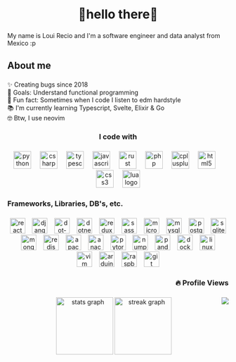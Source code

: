<h1 align="center">🐍hello there🦀</h1>
 
###

<p align="left">My name is Loui Recio and I'm a software engineer and data analyst from Mexico :p</p>

###

<h2 align="left">About me</h2>

###

<p align="left">✨ Creating bugs since 2018<br>🎯 Goals: Understand functional programming<br>🎲 Fun fact: Sometimes when I code I listen to edm hardstyle<br>📚 I'm currently learning Typescript, Svelte, Elixir & Go <br>🤓 Btw, I use neovim</p>

###

<h3 align="center">I code with</h3>

###

<div align="center">
 <img src="https://cdn.jsdelivr.net/gh/devicons/devicon/icons/python/python-original.svg" height="40" alt="python logo"  />
  <img width="12" />
   <img src="https://cdn.jsdelivr.net/gh/devicons/devicon/icons/csharp/csharp-original.svg" height="40" alt="csharp logo"  />
  <img width="12" />
<img src="https://cdn.simpleicons.org/typescript/3178C6" height="40" alt="typescript logo"  />
  <img width="12" />
  <img src="https://cdn.jsdelivr.net/gh/devicons/devicon/icons/javascript/javascript-original.svg" height="40" alt="javascript logo"  />
  <img width="12" />
  <img src="https://cdn.simpleicons.org/rust/000000" height="40" alt="rust logo"  />
  <img width="12" />
  <img src="https://cdn.simpleicons.org/php/777BB4" height="40" alt="php logo"  />
  <img width="12" />
  <img src="https://cdn.simpleicons.org/c++/00599C" height="40" alt="cplusplus logo"  />
  <img width="12" />
  <img src="https://cdn.jsdelivr.net/gh/devicons/devicon/icons/html5/html5-original.svg" height="40" alt="html5 logo"  />
  <img width="12" />
  <img src="https://cdn.jsdelivr.net/gh/devicons/devicon/icons/css3/css3-original.svg" height="40" alt="css3 logo"  />
  <img width="12" />
  <img src="https://cdn.simpleicons.org/lua/2C2D72" height="40" alt="lua logo"  />
</div>

###

<h3 align="left">Frameworks, Libraries, DB's, etc.</h3>

###

<div align="center">
  <img src="https://cdn.jsdelivr.net/gh/devicons/devicon/icons/react/react-original.svg" height="35" alt="react logo"  />
  <img width="8" />
  <img src="https://cdn.jsdelivr.net/gh/devicons/devicon/icons/django/django-plain.svg" height="35" alt="django logo"  />
  <img width="8" />
  <img src="https://cdn.jsdelivr.net/gh/devicons/devicon/icons/dot-net/dot-net-original.svg" height="35" alt="dot-net logo"  />
  <img width="8" />
  <img src="https://cdn.jsdelivr.net/gh/devicons/devicon/icons/dotnetcore/dotnetcore-original.svg" height="35" alt="dotnetcore logo"  />
  <img width="8" />
  <img src="https://cdn.jsdelivr.net/gh/devicons/devicon/icons/redux/redux-original.svg" height="35" alt="redux logo"  />
  <img width="8" />
  <img src="https://cdn.jsdelivr.net/gh/devicons/devicon/icons/sass/sass-original.svg" height="35" alt="sass logo"  />
  <img width="8" />
  <img src="https://cdn.simpleicons.org/microsoftsqlserver/CC2927" height="35" alt="microsoftsqlserver logo"  />
  <img width="8" />
  <img src="https://cdn.jsdelivr.net/gh/devicons/devicon/icons/mysql/mysql-original.svg" height="35" alt="mysql logo"  />
  <img width="8" />
  <img src="https://cdn.jsdelivr.net/gh/devicons/devicon/icons/postgresql/postgresql-original.svg" height="35" alt="postgresql logo"  />
  <img width="8" />
  <img src="https://cdn.jsdelivr.net/gh/devicons/devicon/icons/sqlite/sqlite-original.svg" height="35" alt="sqlite logo"  />
  <img width="8" />
  <img src="https://cdn.jsdelivr.net/gh/devicons/devicon/icons/mongodb/mongodb-original.svg" height="35" alt="mongodb logo"  />
  <img width="8" />
  <img src="https://cdn.jsdelivr.net/gh/devicons/devicon/icons/redis/redis-original.svg" height="35" alt="redis logo"  />
  <img width="8" />
  <img src="https://cdn.jsdelivr.net/gh/devicons/devicon/icons/apachekafka/apachekafka-original.svg" height="35" alt="apachekafka logo"  />
  <img width="8" />
  <img src="https://cdn.jsdelivr.net/gh/devicons/devicon/icons/anaconda/anaconda-original.svg" height="35" alt="anaconda logo"  />
  <img width="8" />
  <img src="https://cdn.jsdelivr.net/gh/devicons/devicon/icons/pytorch/pytorch-original.svg" height="35" alt="pytorch logo"  />
  <img width="8" />
  <img src="https://cdn.jsdelivr.net/gh/devicons/devicon/icons/numpy/numpy-original.svg" height="35" alt="numpy logo"  />
  <img width="8" />
  <img src="https://cdn.jsdelivr.net/gh/devicons/devicon/icons/pandas/pandas-original.svg" height="35" alt="pandas logo"  />
  <img width="8" />
  <img src="https://cdn.jsdelivr.net/gh/devicons/devicon/icons/docker/docker-original.svg" height="35" alt="docker logo"  />
  <img width="8" />
  <img src="https://cdn.jsdelivr.net/gh/devicons/devicon/icons/linux/linux-original.svg" height="35" alt="linux logo"  />
  <img width="8" />
  <img src="https://cdn.jsdelivr.net/gh/devicons/devicon/icons/vim/vim-original.svg" height="35" alt="vim logo"  />
  <img width="8" />
  <img src="https://cdn.jsdelivr.net/gh/devicons/devicon/icons/arduino/arduino-original.svg" height="35" alt="arduino logo"  />
  <img width="8" />
  <img src="https://cdn.jsdelivr.net/gh/devicons/devicon/icons/raspberrypi/raspberrypi-original.svg" height="35" alt="raspberrypi logo"  />
  <img width="8" />
  <img src="https://cdn.jsdelivr.net/gh/devicons/devicon/icons/git/git-original.svg" height="35" alt="git logo"  />
</div>

###

<h3 align="right">🔥   Profile Views</h3>

###

<img align="right" src="https://visitor-badge.laobi.icu/badge?page_id=louire.louire&"  />

###

<div align="center">
  <img src="https://github-readme-stats.vercel.app/api?username=louire&hide_title=false&hide_rank=false&show_icons=true&include_all_commits=true&count_private=true&disable_animations=false&theme=gotham&locale=en&hide_border=false&order=1" height="130" alt="stats graph"  />
  <img src="https://streak-stats.demolab.com?user=louire&locale=en&mode=daily&theme=gotham&hide_border=false&border_radius=5&order=3" height="130" alt="streak graph"  />
</div>

###



<!-- 
<div align="center">
  
  # 🙌 Happy Hacktoberfest 2023! 🙌
   
  [![An image of @louire's Holopin badges, which is a link to view their full Holopin profile](https://holopin.me/louire)](https://holopin.io/@louire)

  <!-- <img height="200" src="https://github.com/louire/louire/blob/main/avt.jpg?raw=true"  /> 
</div>

###

<div align="center">
  <a href="https://www.linkedin.com/in/louirecio/" target="_blank">
    <img src="https://img.shields.io/static/v1?message=LinkedIn&logo=linkedin&label=&color=0077B5&logoColor=white&labelColor=&style=for-the-badge" height="25" alt="linkedin logo"  />
  </a>
  <a href="https://medium.com/@louirecio" target="_blank">
    <img src="https://img.shields.io/static/v1?message=Medium&logo=medium&label=&color=12100E&logoColor=white&labelColor=&style=for-the-badge" height="25" alt="medium logo"  />
  </a>
  <a href="https://discordapp.com/users/194268436937965570" target="_blank">
    <img src="https://img.shields.io/static/v1?message=Discord&logo=discord&label=&color=7289DA&logoColor=white&labelColor=&style=for-the-badge" height="25" alt="discord logo"  />
  </a>
  <a href="https://twitter.com/louireciok" target="_blank">
    <img src="https://img.shields.io/static/v1?message=Twitter&logo=twitter&label=&color=1DA1F2&logoColor=white&labelColor=&style=for-the-badge" height="25" alt="twitter logo"  />
  </a>
</div>

###

<h1 align="center">hello there 👋</h1>

###

 
<h3 align="left">👩‍💻  About Me</h3>

###

<p align="left">I'm Loui Recio Izaguirre from México 🇲🇽 <br><br>- 👾 23 years old<br>- 🔭 I’m working as software developer intern that also does data analysis in Johnson Controls<br>- 📚 I'm currently learning python for ML, DL and Data Science<br>- ⚡ In my free time I love to read, play games, watch movies, and share time with my girlfriend</p>

###

###

<p align="center">Currently learning: <br><br><img src="https://img.shields.io/badge/svelte-%23f1413d.svg?style=for-the-badge&logo=svelte&logoColor=white" height="40" alt="svelte logo"  />
  <img width="12" />
  <img src="https://img.shields.io/badge/tauri-%2324C8DB.svg?style=for-the-badge&logo=tauri&logoColor=%23FFFFFF" height="40" alt="tauri logo"  />
  <img width="12" />
  <img src="https://img.shields.io/badge/Zig-%23F7A41D.svg?style=for-the-badge&logo=zig&logoColor=white" height="40" alt="swift logo"  />
  <img width="12" />
  <img src="https://img.shields.io/badge/TypeScript-007ACC?style=for-the-badge&logo=typescript&logoColor=white" height="40" alt="ts logo"  />
  <img width="12" />
</p>

###


<h3 align="left">🦀 Languages</h3>
<div align="center">
  <img src="https://img.shields.io/badge/Rust-000000?logo=rust&logoColor=white&style=for-the-badge" height="40" alt="rust logo"  />
  <img width="12" />
  <img src="https://img.shields.io/badge/Python-3776AB?logo=python&logoColor=white&style=for-the-badge" height="40" alt="python logo"  />
  <img width="12" />
  <img src="https://img.shields.io/badge/C Sharp-239120?logo=csharp&logoColor=white&style=for-the-badge" height="40" alt="csharp logo"  />
  <img width="12" />
  <img src="https://img.shields.io/badge/Lua-2C2D72?style=for-the-badge&logo=lua&logoColor=white" height="40" alt="lua logo"  />
  <img width="12" />
  <img src="https://img.shields.io/badge/C%2B%2B-00599C?style=for-the-badge&logo=c%2B%2B&logoColor=white" height="40" alt="c plus plus logo"  />
  <img width="12" />
  <img src="https://img.shields.io/badge/PHP-777BB4?style=for-the-badge&logo=php&logoColor=white" height="40" alt="php logo"  />
  <img width="12" />
  <img src="https://img.shields.io/badge/Java-ED8B00?style=for-the-badge&logo=openjdk&logoColor=white" height="40" alt="java logo"  />
  <img width="12" />
  <img src="https://img.shields.io/badge/HTML5-E34F26?style=for-the-badge&logo=html5&logoColor=white" height="40" alt="html logo"  />
  <img width="12" />
  <img src="https://img.shields.io/badge/CSS3-1572B6?style=for-the-badge&logo=css3&logoColor=white" height="40" alt="css logo"  />
  <img width="12" />
  <img src="https://img.shields.io/badge/JavaScript-F7DF1E?logo=javascript&logoColor=black&style=for-the-badge" height="40" alt="javascript logo"  />
  <img width="12" />
</div>
  
<h3 align="left">👾 Libraries and Frameworks </h3>
<div align="center">
    <img src="https://img.shields.io/badge/NumPy-013243?logo=numpy&logoColor=white&style=for-the-badge" height="35" alt="numpy logo"  />
    <img width="10" />
    <img src="https://img.shields.io/badge/.NET-512BD4?logo=dotnet&logoColor=white&style=for-the-badge" height="35" alt="dot-net logo"  />
    <img width="10" />
    <img src="https://img.shields.io/badge/Sass-CC6699?style=for-the-badge&logo=sass&logoColor=white" height="35" alt="scss logo"  />
    <img width="10" />
    <img src="https://img.shields.io/badge/React-61DAFB?logo=react&logoColor=black&style=for-the-badge" height="35" alt="react logo"  />
    <img width="10" />
    <img src="https://img.shields.io/badge/Jupyter-F37626?logo=jupyter&logoColor=black&style=for-the-badge" height="35" alt="jupyter logo"  />
    <img width="10" />
    <img src="https://img.shields.io/badge/PyTorch-EE4C2C?logo=pytorch&logoColor=white&style=for-the-badge" height="35" alt="pytorch logo"  />
    <img width="10" />
    <img src="https://img.shields.io/badge/Redux-764ABC?logo=redux&logoColor=white&style=for-the-badge" height="35" alt="redux logo"  />
    <img width="10" />
    <img src="https://img.shields.io/badge/pandas-150458?logo=pandas&logoColor=white&style=for-the-badge" height="35" alt="pandas logo"  />
    <img width="10" />
    <img src="https://img.shields.io/badge/Django-092E20?logo=django&logoColor=white&style=for-the-badge" height="35" alt="django logo"  />
    <img width="10" />
    <img src="https://img.shields.io/badge/Selenium-43B02A?logo=selenium&logoColor=black&style=for-the-badge" height="35" alt="selenium logo"  />
    <img width="10" />
    <img src="https://img.shields.io/badge/Apache Kafka-231F20?logo=apachekafka&logoColor=white&style=for-the-badge" height="35" alt="apachekafka logo"  />
    <img width="10" />
    <img src="https://img.shields.io/badge/Pytest-0A9EDC?logo=pytest&logoColor=white&style=for-the-badge" height="35" alt="pytest logo"  />
    <img width="10" />
</div>

<h3 align="left">🛢️ DB and DS </h3>
<div align="center">
    <img src="https://img.shields.io/badge/Microsoft SQL Server-CC2927?logo=microsoftsqlserver&logoColor=white&style=for-the-badge" height="35" alt="microsoftsqlserver logo"  />
    <img width="10" />
    <img src="https://img.shields.io/badge/MySQL-4479A1?logo=mysql&logoColor=white&style=for-the-badge" height="35" alt="mysql logo"  />
    <img width="10" />
    <img src="https://img.shields.io/badge/PostgreSQL-4169E1?logo=postgresql&logoColor=white&style=for-the-badge" height="35" alt="postgresql logo"  />
    <img width="10" />
    <img src="https://img.shields.io/badge/SQLite-07405E?style=for-the-badge&logo=sqlite&logoColor=white" height="35" alt="sqlite logo"  />
    <img width="10" />
    <img src="https://img.shields.io/badge/MongoDB-47A248?logo=mongodb&logoColor=white&style=for-the-badge" height="35" alt="mongodb logo"  />
    <img width="10" />
    <img src="https://img.shields.io/badge/Redis-DC382D?logo=redis&logoColor=white&style=for-the-badge" height="35" alt="redis logo"  />
    <img width="10" />
    <img src="https://img.shields.io/badge/Kaggle-20BEFF?logo=kaggle&logoColor=black&style=for-the-badge" height="35" alt="kaggle logo"  />
    <img width="10" />
</div>



<h3 align="left">🛠 Tools, IDE's, Editor's, OS's, etc.  </h3>
<div align="center">
    <img src="https://img.shields.io/badge/Git-F05032?logo=git&logoColor=white&style=for-the-badge" height="35" alt="git logo"  />
    <img width="10" />
    <img src="https://img.shields.io/badge/GitHub-181717?logo=github&logoColor=white&style=for-the-badge" height="35" alt="github logo"  />
    <img width="10" />
    <img src="https://img.shields.io/badge/Anaconda-44A833?logo=anaconda&logoColor=white&style=for-the-badge" height="35" alt="anaconda logo"  />
    <img width="10" />
    <img src="https://img.shields.io/badge/Visual_Studio-5C2D91?style=for-the-badge&logo=visual%20studio&logoColor=white" height="35" alt="vs logo"  />
    <img width="10" />
    <img src="https://img.shields.io/badge/Visual_Studio_Code-0078D4?style=for-the-badge&logo=visual%20studio%20code&logoColor=white" height="35" alt="vs code logo"  />
    <img width="10" />
    <img src="https://img.shields.io/badge/NeoVim-%2357A143.svg?&style=for-the-badge&logo=neovim&logoColor=white" height="35" alt="neovim logo"  />
    <img width="10" />
    <img src="https://img.shields.io/badge/apache%20netbeans-1B6AC6?style=for-the-badge&logo=apache%20netbeans%20IDE&logoColor=white" height="35" alt="netbeans logo"  />
    <img width="10" />
    <img src="https://img.shields.io/badge/Rider-4B0082?style=for-the-badge&logo=Rider&logoColor=white" height="35" alt="rider logo"  />
    <img width="10" />
    <img src="https://img.shields.io/badge/PyCharm-5DBB63.svg?&style=for-the-badge&logo=PyCharm&logoColor=white" height="35" alt="pycharm logo"  />
    <img width="10" />
    <img src="http://img.shields.io/badge/-PHPStorm-9933FF?style=for-the-badge&logo=phpstorm&logoColor=white" height="35" alt="php storm logo"  />
    <img width="10" />
    <img src="https://img.shields.io/badge/IntelliJ_IDEA-000000.svg?style=for-the-badge&logo=intellij-idea&logoColor=white" height="35" alt="intellij logo"  />
    <img width="10" />
    <img src="https://img.shields.io/badge/Raspberry%20Pi-A22846?style=for-the-badge&logo=Raspberry%20Pi&logoColor=white" height="35" alt="raspberrypi logo"  />
    <img width="10" />
    <img src="https://img.shields.io/badge/Docker-2496ED?logo=docker&logoColor=white&style=for-the-badge" height="35" alt="docker logo"  />
    <img width="10" />
    <img src="https://img.shields.io/badge/Ubuntu-E95420?logo=ubuntu&logoColor=white&style=for-the-badge" height="35" alt="ubuntu logo"  />
    <img width="10"/>
    <img src="https://img.shields.io/badge/mac%20os-000000?style=for-the-badge&logo=apple&logoColor=white" height="35" alt="mac os logo"  />
    <img width="10"/>
    <img src="https://img.shields.io/badge/Windows-0078D6?style=for-the-badge&logo=windows&logoColor=white" height="35" alt="windows logo"  />
    <img width="10"/>
</div>

###

<h3 align="right">🔥   Profile Views</h3>

###

<img align="right" src="https://visitor-badge.laobi.icu/badge?page_id=louire.louire&"  />

###

<h3 align="left">🔥   My Stats :</h3>

###

<div align="center">
  <img src="https://streak-stats.demolab.com?user=louire&locale=en&mode=daily&theme=dark&hide_border=false&border_radius=5&order=3" height="220" alt="streak graph"  />
</div>

###
  
-->
<!--
###

<h3 align="right">🔥   Profile Views</h3>

###

<img align="right" src="https://visitor-badge.laobi.icu/badge?page_id=louire.louire&"  />

###


# Hi there 👋
<h2 align="left">My name is Loui and I'm a Software Developer & Data Analyst from Mexico</h2>

###

<div align="center">
  <img src="https://img.shields.io/badge/Python-3776AB?logo=python&logoColor=white&style=for-the-badge" height="30" alt="python logo"  />
  <img width="12" />
  <img src="https://img.shields.io/badge/Django-092E20?logo=django&logoColor=white&style=for-the-badge" height="30" alt="django logo"  />
  <img width="12" />
  <img src="https://img.shields.io/badge/Anaconda-44A833?logo=anaconda&logoColor=white&style=for-the-badge" height="30" alt="anaconda logo"  />
  <img width="12" />
  <img src="https://img.shields.io/badge/Jupyter-F37626?logo=jupyter&logoColor=black&style=for-the-badge" height="30" alt="jupyter logo"  />
  <img width="12" />
  <img src="https://img.shields.io/badge/pandas-150458?logo=pandas&logoColor=white&style=for-the-badge" height="30" alt="pandas logo"  />
  <img width="12" />
  <img src="https://img.shields.io/badge/NumPy-013243?logo=numpy&logoColor=white&style=for-the-badge" height="30" alt="numpy logo"  />
  <img width="12" />
  <img src="https://img.shields.io/badge/Apache Kafka-231F20?logo=apachekafka&logoColor=white&style=for-the-badge" height="30" alt="apachekafka logo"  />
  <img width="12" />
  <img src="https://img.shields.io/badge/Docker-2496ED?logo=docker&logoColor=white&style=for-the-badge" height="30" alt="docker logo"  />
  <img width="12" />
  <img src="https://img.shields.io/badge/Selenium-43B02A?logo=selenium&logoColor=black&style=for-the-badge" height="30" alt="selenium logo"  />
  <img width="12" />
  <img src="https://img.shields.io/badge/Linux-FCC624?logo=linux&logoColor=black&style=for-the-badge" height="30" alt="linux logo"  />
  <img width="12" />
  <img src="https://img.shields.io/badge/C Sharp-239120?logo=csharp&logoColor=white&style=for-the-badge" height="30" alt="csharp logo"  />
  <img width="12" />
  <img src="https://img.shields.io/badge/.NET-512BD4?logo=dotnet&logoColor=white&style=for-the-badge" height="30" alt="dot-net logo"  />
  <img width="12" />
  <img src="https://img.shields.io/badge/React-61DAFB?logo=react&logoColor=black&style=for-the-badge" height="30" alt="react logo"  />
  <img width="12" />
  <img src="https://img.shields.io/badge/Redux-764ABC?logo=redux&logoColor=white&style=for-the-badge" height="30" alt="redux logo"  />
  <img width="12" />
  <img src="https://img.shields.io/badge/Sass-CC6699?logo=sass&logoColor=black&style=for-the-badge" height="30" alt="sass logo"  />
  <img width="12" />
  <img src="https://img.shields.io/badge/PostgreSQL-4169E1?logo=postgresql&logoColor=white&style=for-the-badge" height="30" alt="postgresql logo"  />
  <img width="12" />
  <img src="https://img.shields.io/badge/MongoDB-47A248?logo=mongodb&logoColor=white&style=for-the-badge" height="30" alt="mongodb logo"  />
  <img width="12" />
  <img src="https://img.shields.io/badge/SQLite-003B57?logo=sqlite&logoColor=white&style=for-the-badge" height="30" alt="sqlite logo"  />
  <img width="12" />
  <img src="https://img.shields.io/badge/MySQL-4479A1?logo=mysql&logoColor=white&style=for-the-badge" height="30" alt="mysql logo"  />
</div>

###

<br clear="both">

<img align="left" height="250" src="https://i.imgur.com/zbBEszs.png"  />

<img align="right" height="250" src="https://media.tenor.com/_OWMBd1EHdIAAAAd/chaos-child-capybara.gif-watch-pc-gif-24181530"  />

###




###
<!--
**louire/louire** is a ✨ _special_ ✨ repository because its `README.md` (this file) appears on your GitHub profile.

Here are some ideas to get you started:

- 🔭 I’m currently working on ...
- 🌱 I’m currently learning ...
- 👯 I’m looking to collaborate on ...
- 🤔 I’m looking for help with ...
- 💬 Ask me about ...
- 📫 How to reach me: ...
- 😄 Pronouns: ...
- ⚡ Fun fact: ...
-->
